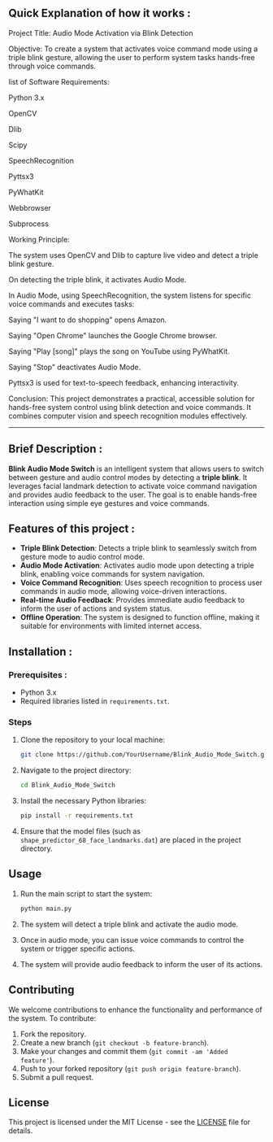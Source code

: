 ## Quick Explanation of how it works :
Project Title:
Audio Mode Activation via Blink Detection

Objective:
To create a system that activates voice command mode using a triple blink gesture, allowing the user to perform system tasks hands-free through voice commands.

list of Software Requirements:

Python 3.x

OpenCV

Dlib

Scipy

SpeechRecognition

Pyttsx3

PyWhatKit

Webbrowser

Subprocess


Working Principle:

The system uses OpenCV and Dlib to capture live video and detect a triple blink gesture.

On detecting the triple blink, it activates Audio Mode.

In Audio Mode, using SpeechRecognition, the system listens for specific voice commands and executes tasks:

Saying "I want to do shopping" opens Amazon.

Saying "Open Chrome" launches the Google Chrome browser.

Saying "Play [song]" plays the song on YouTube using PyWhatKit.

Saying "Stop" deactivates Audio Mode.


Pyttsx3 is used for text-to-speech feedback, enhancing interactivity.


Conclusion:
This project demonstrates a practical, accessible solution for hands-free system control using blink detection and voice commands. It combines computer vision and speech recognition modules effectively.



-------------------------------------------------


## Brief Description :

**Blink Audio Mode Switch** is an intelligent system that allows users to switch between gesture and audio control modes by detecting a **triple blink**. It leverages facial landmark detection to activate voice command navigation and provides audio feedback to the user. The goal is to enable hands-free interaction using simple eye gestures and voice commands.

## Features of this project :

- **Triple Blink Detection**: Detects a triple blink to seamlessly switch from gesture mode to audio control mode.
- **Audio Mode Activation**: Activates audio mode upon detecting a triple blink, enabling voice commands for system navigation.
- **Voice Command Recognition**: Uses speech recognition to process user commands in audio mode, allowing voice-driven interactions.
- **Real-time Audio Feedback**: Provides immediate audio feedback to inform the user of actions and system status.
- **Offline Operation**: The system is designed to function offline, making it suitable for environments with limited internet access.

## Installation :

### Prerequisites :

- Python 3.x
- Required libraries listed in `requirements.txt`.

### Steps

1. Clone the repository to your local machine:

   ```bash
   git clone https://github.com/YourUsername/Blink_Audio_Mode_Switch.git
   ```

2. Navigate to the project directory:

   ```bash
   cd Blink_Audio_Mode_Switch
   ```

3. Install the necessary Python libraries:

   ```bash
   pip install -r requirements.txt
   ```

4. Ensure that the model files (such as `shape_predictor_68_face_landmarks.dat`) are placed in the project directory.

## Usage

1. Run the main script to start the system:

   ```bash
   python main.py
   ```

2. The system will detect a triple blink and activate the audio mode.
3. Once in audio mode, you can issue voice commands to control the system or trigger specific actions.
4. The system will provide audio feedback to inform the user of its actions.

## Contributing

We welcome contributions to enhance the functionality and performance of the system. To contribute:

1. Fork the repository.
2. Create a new branch (`git checkout -b feature-branch`).
3. Make your changes and commit them (`git commit -am 'Added feature'`).
4. Push to your forked repository (`git push origin feature-branch`).
5. Submit a pull request.

## License

This project is licensed under the MIT License - see the [LICENSE](LICENSE) file for details.



